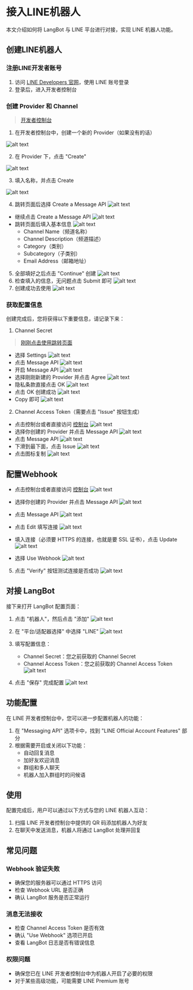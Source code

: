 # 接入LINE机器人

本文介绍如何将 LangBot 与 LINE 平台进行对接，实现 LINE 机器人功能。

## 创建LINE机器人

### 注册LINE开发者账号

1. 访问 [LINE Developers 官网](https://developers.line.biz/)，使用 LINE 账号登录
2. 登录后，进入开发者控制台

### 创建 Provider 和 Channel

> [开发者控制台](https://developers.line.biz/console)

1. 在开发者控制台中，创建一个新的 Provider（如果没有的话）

![alt text](/assets/image/zh/deploy/bots/line/line01.png)

2. 在 Provider 下，点击 "Create"

![alt text](/assets/image/zh/deploy/bots/line/line02.png)

3. 填入名称，并点击 Create

![alt text](/assets/image/zh/deploy/bots/line/line03.png)

4. 跳转页面后选择 Create a Message API
![alt text](/assets/image/zh/deploy/bots/line/line04.png)
* 继续点击 Create a Message API
![alt text](/assets/image/zh/deploy/bots/line/line05.png)
* 跳转页面后填入基本信息
![alt text](/assets/image/zh/deploy/bots/line/line06.png)
   - Channel Name（频道名称）
   - Channel Description（频道描述）
   - Category（类别）
   - Subcategory（子类别）
   - Email Address（邮箱地址）
5. 全部填好之后点击 "Continue" 创建
![alt text](/assets/image/zh/deploy/bots/line/line07.png)
6. 检查填入的信息，无问题点击 Submit 即可
![alt text](/assets/image/zh/deploy/bots/line/line08.png)
7. 创建成功去使用
![alt text](/assets/image/zh/deploy/bots/line/line09.png)

### 获取配置信息

创建完成后，您将获得以下重要信息，请记录下来：

1. Channel Secret
> [刚刚点击使用跳转页面](https://manager.line.biz/account)
* 选择 Settings
![alt text](/assets/image/zh/deploy/bots/line/line09.png)
* 点击 Message API
![alt text](/assets/image/zh/deploy/bots/line/line11.png)
* 开启 Message API
![alt text](/assets/image/zh/deploy/bots/line/line12.png)
* 选择刚刚新建的 Provider 并点击 Agree
![alt text](/assets/image/zh/deploy/bots/line/line13.png)
* 隐私条款直接点击 OK
![alt text](/assets/image/zh/deploy/bots/line/line14.png)
* 点击 OK 创建成功
![alt text](/assets/image/zh/deploy/bots/line/line15.png)
* Copy 即可
![alt text](/assets/image/zh/deploy/bots/line/line16.png)

2. Channel Access Token（需要点击 "Issue" 按钮生成）
* 点击控制台或者直接访问 [控制台](https://developers.line.biz/console/)
![alt text](/assets/image/zh/deploy/bots/line/line17.png)
* 选择你创建的 Provider 并点击 Message API
![alt text](/assets/image/zh/deploy/bots/line/line18.png)
* 点击 Message API
![alt text](/assets/image/zh/deploy/bots/line/line19.png)
* 下滑到最下面，点击 Issue
![alt text](/assets/image/zh/deploy/bots/line/line20.png)
* 点击图标复制
![alt text](/assets/image/zh/deploy/bots/line/line21.png)







## 配置Webhook

* 点击控制台或者直接访问 [控制台](https://developers.line.biz/console/)
![alt text](/assets/image/zh/deploy/bots/line/line17.png)
* 选择你创建的 Provider 并点击 Message API
![alt text](/assets/image/zh/deploy/bots/line/line18.png)
* 点击 Message API
![alt text](/assets/image/zh/deploy/bots/line/line19.png)
* 点击 Edit 填写连接
![alt text](/assets/image/zh/deploy/bots/line/line22.png)
* 填入连接（必须要 HTTPS 的连接，也就是要 SSL 证书），点击 Update
![alt text](/assets/image/zh/deploy/bots/line/line23.png)

* 选择 Use Webhook
![alt text](/assets/image/zh/deploy/bots/line/line24.png)

5. 点击 "Verify" 按钮测试连接是否成功
![alt text](/assets/image/zh/deploy/bots/line/line25.png)


## 对接 LangBot

接下来打开 LangBot 配置页面：

1. 点击 "机器人"，然后点击 "添加"
![alt text](/assets/image/zh/deploy/bots/line/line26.png)
2. 在 "平台/适配器选择" 中选择 "LINE"
![alt text](/assets/image/zh/deploy/bots/line/line27.png)

3. 填写配置信息：
   - Channel Secret：您之前获取的 Channel Secret
   - Channel Access Token：您之前获取的 Channel Access Token
   ![alt text](/assets/image/zh/deploy/bots/line/line28.png)

4. 点击 "保存" 完成配置
   ![alt text](/assets/image/zh/deploy/bots/line/line29.png)


## 功能配置

在 LINE 开发者控制台中，您可以进一步配置机器人的功能：

1. 在 "Messaging API" 选项卡中，找到 "LINE Official Account Features" 部分
2. 根据需要开启或关闭以下功能：
   - 自动回复消息
   - 加好友欢迎消息
   - 群组和多人聊天
   - 机器人加入群组时的问候语

## 使用

配置完成后，用户可以通过以下方式与您的 LINE 机器人互动：

1. 扫描 LINE 开发者控制台中提供的 QR 码添加机器人为好友
2. 在聊天中发送消息，机器人将通过 LangBot 处理并回复

## 常见问题

### Webhook 验证失败

- 确保您的服务器可以通过 HTTPS 访问
- 检查 Webhook URL 是否正确
- 确认 LangBot 服务是否正常运行

### 消息无法接收

- 检查 Channel Access Token 是否有效
- 确认 "Use Webhook" 选项已开启
- 查看 LangBot 日志是否有错误信息

### 权限问题

- 确保您已在 LINE 开发者控制台中为机器人开启了必要的权限
- 对于某些高级功能，可能需要 LINE Premium 账号
